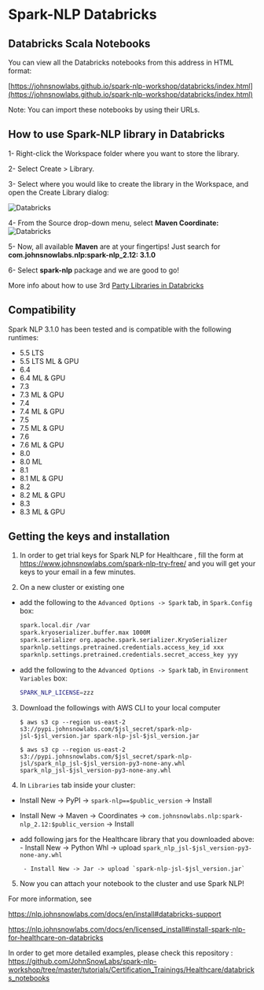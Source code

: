 # Spark-NLP Databricks

## Databricks Scala Notebooks

You can view all the Databricks notebooks from this address in HTML format:

[https://johnsnowlabs.github.io/spark-nlp-workshop/databricks/index.html](https://johnsnowlabs.github.io/spark-nlp-workshop/databricks/index.html)

Note: You can import these notebooks by using their URLs.

## How to use Spark-NLP library in Databricks

1- Right-click the Workspace folder where you want to store the library.

2- Select Create > Library.

3- Select where you would like to create the library in the Workspace, and open the Create Library dialog:

![Databricks](https://databricks.com/wp-content/uploads/2015/07/create-lib.png)

4- From the Source drop-down menu, select **Maven Coordinate:**
![Databricks](https://databricks.com/wp-content/uploads/2015/07/select-maven-1024x711.png)

5- Now, all available **Maven** are at your fingertips! Just search for **com.johnsnowlabs.nlp:spark-nlp_2.12: 3.1.0**

6- Select **spark-nlp** package and we are good to go!

More info about how to use 3rd [Party Libraries in Databricks](https://databricks.com/blog/2015/07/28/using-3rd-party-libraries-in-databricks-apache-spark-packages-and-maven-libraries.html)

## Compatibility

Spark NLP 3.1.0 has been tested and is compatible with the following runtimes:

- 5.5 LTS
- 5.5 LTS ML & GPU
- 6.4
- 6.4 ML & GPU
- 7.3
- 7.3 ML & GPU
- 7.4
- 7.4 ML & GPU
- 7.5
- 7.5 ML & GPU
- 7.6
- 7.6 ML & GPU
- 8.0
- 8.0 ML
- 8.1
- 8.1 ML & GPU
- 8.2
- 8.2 ML & GPU
- 8.3
- 8.3 ML & GPU

## Getting the keys and installation

1. In order to get trial keys for Spark NLP for Healthcare
, fill the form at https://www.johnsnowlabs.com/spark-nlp-try-free/ and you will get your keys to your email in a few minutes.

2. On a new cluster or existing one

  - add the following to the `Advanced Options -> Spark` tab, in `Spark.Config` box:

    ```bash
    spark.local.dir /var
    spark.kryoserializer.buffer.max 1000M
    spark.serializer org.apache.spark.serializer.KryoSerializer
    sparknlp.settings.pretrained.credentials.access_key_id xxx
    sparknlp.settings.pretrained.credentials.secret_access_key yyy
    ```
  - add the following to the `Advanced Options -> Spark` tab, in `Environment Variables` box:

    ```bash
    SPARK_NLP_LICENSE=zzz
    ```

3. Download the followings with AWS CLI to your local computer

    `$ aws s3 cp --region us-east-2 s3://pypi.johnsnowlabs.com/$jsl_secret/spark-nlp-jsl-$jsl_version.jar spark-nlp-jsl-$jsl_version.jar`

    `$ aws s3 cp --region us-east-2 s3://pypi.johnsnowlabs.com/$jsl_secret/spark-nlp-jsl/spark_nlp_jsl-$jsl_version-py3-none-any.whl spark_nlp_jsl-$jsl_version-py3-none-any.whl` 

4. In `Libraries` tab inside your cluster:

 - Install New -> PyPI -> `spark-nlp==$public_version` -> Install
 - Install New -> Maven -> Coordinates -> `com.johnsnowlabs.nlp:spark-nlp_2.12:$public_version` -> Install

 - add following jars for the Healthcare library that you downloaded above:
        - Install New -> Python Whl -> upload `spark_nlp_jsl-$jsl_version-py3-none-any.whl`

        - Install New -> Jar -> upload `spark-nlp-jsl-$jsl_version.jar`

5. Now you can attach your notebook to the cluster and use Spark NLP!

For more information, see 

  https://nlp.johnsnowlabs.com/docs/en/install#databricks-support

  https://nlp.johnsnowlabs.com/docs/en/licensed_install#install-spark-nlp-for-healthcare-on-databricks
  

In order to get more detailed examples, please check this repository : https://github.com/JohnSnowLabs/spark-nlp-workshop/tree/master/tutorials/Certification_Trainings/Healthcare/databricks_notebooks
